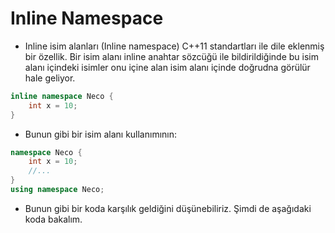 # Inline Namespace

- Inline isim alanları (Inline namespace) C++11 standartları ile dile eklenmiş bir özellik. Bir isim alanı inline anahtar sözcüğü ile bildirildiğinde bu isim alanı içindeki isimler onu içine alan isim alanı içinde doğrudna görülür hale geliyor.

```CPP
inline namespace Neco {
	int x = 10;
}
```

- Bunun gibi bir isim alanı kullanımının:

```CPP
namespace Neco {
    int x = 10;
    //...
}
using namespace Neco;
```
- Bunun gibi bir koda karşılık geldiğini düşünebiliriz. Şimdi de aşağıdaki koda bakalım.

